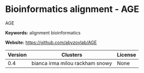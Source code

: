 # Bioinformatics alignment - AGE

AGE

**Keywords:** alignment bioinformatics

**Website:** <https://github.com/abyzovlab/AGE>

| Version | Clusters | License |
| ------- | -------- | ------- |
| 0.4 | bianca irma milou rackham snowy | None |
